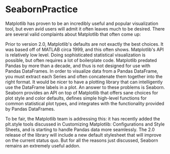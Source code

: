 # SeabornPractice
Matplotlib has proven to be an incredibly useful and popular visualization tool, but even avid users will admit it often leaves much to be desired. There are several valid complaints about Matplotlib that often come up:<br>

Prior to version 2.0, Matplotlib's defaults are not exactly the best choices. It was based off of MATLAB circa 1999, and this often shows.
Matplotlib's API is relatively low level. Doing sophisticated statistical visualization is possible, but often requires a lot of boilerplate code.
Matplotlib predated Pandas by more than a decade, and thus is not designed for use with Pandas DataFrames. In order to visualize data from a Pandas DataFrame, you must extract each Series and often concatenate them together into the right format. It would be nicer to have a plotting library that can intelligently use the DataFrame labels in a plot.
An answer to these problems is Seaborn. Seaborn provides an API on top of Matplotlib that offers sane choices for plot style and color defaults, defines simple high-level functions for common statistical plot types, and integrates with the functionality provided by Pandas DataFrames.<br>


To be fair, the Matplotlib team is addressing this: it has recently added the plt.style tools discussed in Customizing Matplotlib: Configurations and Style Sheets, and is starting to handle Pandas data more seamlessly. The 2.0 release of the library will include a new default stylesheet that will improve on the current status quo. But for all the reasons just discussed, Seaborn remains an extremely useful addon.<br>
